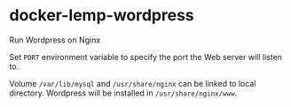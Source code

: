# docker-lemp-wordpress

Run Wordpress on Nginx

Set `PORT` environment variable to specify the port the Web server will listen to.

Volume `/var/lib/mysql` and `/usr/share/nginx` can be linked to local directory. Wordpress will be installed in `/usr/share/nginx/www`.
